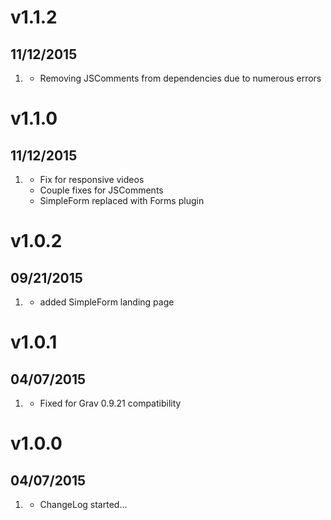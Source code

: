 # v1.1.2
## 11/12/2015

1. [](#bugfix)
    * Removing JSComments from dependencies due to numerous errors

# v1.1.0
## 11/12/2015

1. [](#new)
    * Fix for responsive videos
    * Couple fixes for JSComments
    * SimpleForm replaced with Forms plugin

# v1.0.2
## 09/21/2015

1. [](#new)
    * added SimpleForm landing page

# v1.0.1
## 04/07/2015

1. [](#bugfix)
    * Fixed for Grav 0.9.21 compatibility

# v1.0.0
## 04/07/2015

1. [](#new)
    * ChangeLog started...
